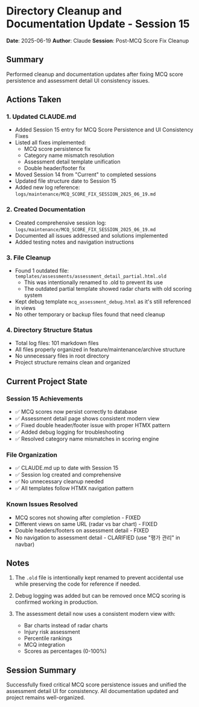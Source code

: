 # Directory Cleanup and Documentation Update - Session 15

**Date**: 2025-06-19
**Author**: Claude
**Session**: Post-MCQ Score Fix Cleanup

## Summary

Performed cleanup and documentation updates after fixing MCQ score persistence and assessment detail UI consistency issues.

## Actions Taken

### 1. Updated CLAUDE.md
- Added Session 15 entry for MCQ Score Persistence and UI Consistency Fixes
- Listed all fixes implemented:
  - MCQ score persistence fix
  - Category name mismatch resolution
  - Assessment detail template unification
  - Double header/footer fix
- Moved Session 14 from "Current" to completed sessions
- Updated file structure date to Session 15
- Added new log reference: `logs/maintenance/MCQ_SCORE_FIX_SESSION_2025_06_19.md`

### 2. Created Documentation
- Created comprehensive session log: `logs/maintenance/MCQ_SCORE_FIX_SESSION_2025_06_19.md`
- Documented all issues addressed and solutions implemented
- Added testing notes and navigation instructions

### 3. File Cleanup
- Found 1 outdated file: `templates/assessments/assessment_detail_partial.html.old`
  - This was intentionally renamed to .old to prevent its use
  - The outdated partial template showed radar charts with old scoring system
- Kept debug template `mcq_assessment_debug.html` as it's still referenced in views
- No other temporary or backup files found that need cleanup

### 4. Directory Structure Status
- Total log files: 101 markdown files
- All files properly organized in feature/maintenance/archive structure
- No unnecessary files in root directory
- Project structure remains clean and organized

## Current Project State

### Session 15 Achievements
- ✅ MCQ scores now persist correctly to database
- ✅ Assessment detail page shows consistent modern view
- ✅ Fixed double header/footer issue with proper HTMX pattern
- ✅ Added debug logging for troubleshooting
- ✅ Resolved category name mismatches in scoring engine

### File Organization
- ✅ CLAUDE.md up to date with Session 15
- ✅ Session log created and comprehensive
- ✅ No unnecessary cleanup needed
- ✅ All templates follow HTMX navigation pattern

### Known Issues Resolved
- MCQ scores not showing after completion - FIXED
- Different views on same URL (radar vs bar chart) - FIXED
- Double headers/footers on assessment detail - FIXED
- No navigation to assessment detail - CLARIFIED (use "평가 관리" in navbar)

## Notes

1. The `.old` file is intentionally kept renamed to prevent accidental use while preserving the code for reference if needed.

2. Debug logging was added but can be removed once MCQ scoring is confirmed working in production.

3. The assessment detail now uses a consistent modern view with:
   - Bar charts instead of radar charts
   - Injury risk assessment
   - Percentile rankings
   - MCQ integration
   - Scores as percentages (0-100%)

## Session Summary

Successfully fixed critical MCQ score persistence issues and unified the assessment detail UI for consistency. All documentation updated and project remains well-organized.